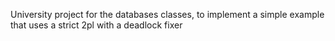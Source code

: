 University project for the databases classes, to implement a simple example that uses a strict 2pl with a deadlock fixer